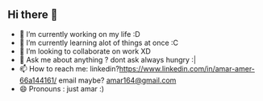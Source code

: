 ## Hi there 👋

<!--
**september06/september06** is a ✨ _special_ ✨ repository because its `README.md` (this file) appears on your GitHub profile. -->

<!--Here are some ideas to get you started:-->

- 🔭 I’m currently working on my life :D
- 🌱 I’m currently learning alot of things at once :C
- 👯 I’m looking to collaborate on work XD
- 💬 Ask me about anything ? dont ask always hungry :| 
- 📫 How to reach me: linkedin?https://www.linkedin.com/in/amar-amer-66a144161/ email maybe? amar164@gmail.com
- 😄 Pronouns : just amar :)

